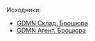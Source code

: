 Исходники:
* [GDMN Склад. Брошюра](https://docs.google.com/document/d/1mj-MRnnZpgrvQBeIp4PhuG2QRNjr60s5Hf_WfADC5Sc/edit)
* [GDMN Агент. Брошюра](https://docs.google.com/document/d/1wzouRSNLlqP67k3YWvvQQW6TyXIyX7vuZspcV3NeUaQ/edit)
